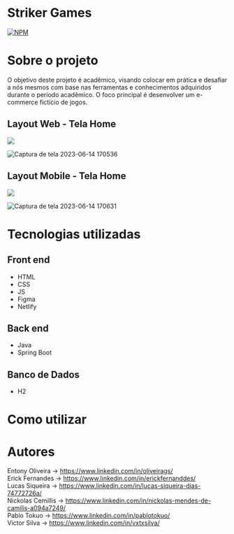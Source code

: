 # Striker Games
[![NPM](https://img.shields.io/npm/l/react)](https://github.com/ericckao/PortfolioWeb/blob/main/LICENSE) 

# Sobre o projeto
O objetivo deste projeto é acadêmico, visando colocar em prática e desafiar a nós mesmos com base nas ferramentas e conhecimentos adquiridos durante o período acadêmico. O foco principal é desenvolver um e-commerce fictício de jogos.


## Layout Web - Tela Home
<img src="http://img.shields.io/static/v1?label=STATUS&message=EM%20DESENVOLVIMENTO&color=GREEN&style=for-the-badge"/>

![Captura de tela 2023-06-14 170536](https://github.com/Striker-Games/e-commerce-games/assets/88864793/6795964c-9b33-462a-80a7-c501720158ae)




## Layout Mobile - Tela Home
<img src="http://img.shields.io/static/v1?label=STATUS&message=EM%20DESENVOLVIMENTO&color=GREEN&style=for-the-badge"/>

![Captura de tela 2023-06-14 170631](https://github.com/Striker-Games/e-commerce-games/assets/88864793/9de862d0-7cce-4edf-b11c-439959127b21)


# Tecnologias utilizadas
## Front end
- HTML 
- CSS
- JS
- Figma
- Netlify

## Back end
- Java
- Spring Boot


## Banco de Dados
- H2

# Como utilizar


# Autores
Entony Oliveira  → https://www.linkedin.com/in/oliveirags/  <br>
Erick Fernandes → https://www.linkedin.com/in/erickfernanddes/ <br>
Lucas Siqueira   → https://www.linkedin.com/in/lucas-siqueira-dias-74772726a/ <br>
Nickolas Cemillis → https://www.linkedin.com/in/nickolas-mendes-de-camilis-a094a7249/ <br>
Pablo Tokuo → https://www.linkedin.com/in/pablotokuo/ <br>
Victor Silva → https://www.linkedin.com/in/vxtxsilva/

